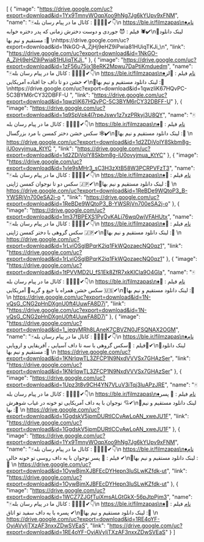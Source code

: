 [
  {
    "image": "https://drive.google.com/uc?export=download&id=1Yx9TmnyWOqpXoo9hNg7Jg6kYUpv9xFNM",
    "name": "🀄کانال ما در پیام رسان  بله : 🔞👨‍💻🎃✔👇\n       https://ble.ir/filmzapas\n♦️نام فیلم : 😈 جوردی و دوست دخترش زمانی که پدر دختره خوابه 🕷✔\n💠لینک دانلود مستقیم و نیم بها :🦇 \nhttps://drive.google.com/uc?export=download&id=1NkGO-A_ZjHj9eHZ9iPwia81HUiqTKJi_\n",
    "link": "https://drive.google.com/uc?export=download&id=1NkGO-A_ZjHj9eHZ9iPwia81HUiqTKJi_"
  },
  {
    "image": "https://drive.google.com/uc?export=download&id=1zF56u75jx18eRK2Mpwu7DaPtiKmduedm",
    "name": "🀄کانال ما در پیام رسان  بله : 🔞👨‍💻🎃✔👇\n       https://ble.ir/filmzapas\n♦️نام فیلم : 👭لز خشن دو تا داف جا افتاده آمریکایی ✔\n💠لینک دانلود مستقیم و نیم بها :🦇 \nhttps://drive.google.com/uc?export=download&id=1qwzIiK67HQvPC-5C3BYM6rCY32DBFF-U  ",
    "link": "https://drive.google.com/uc?export=download&id=1qwzIiK67HQvPC-5C3BYM6rCY32DBFF-U"
  },
  {
    "image": "https://drive.google.com/uc?export=download&id=1q9SpVpk4l7rpeJswv1z7xzPRkyj3U8QY",
    "name": "🀄کانال ما در پیام رسان  بله : 🔞👨‍💻🎃✔👇\n       https://ble.ir/filmzapas\n♦️نام فیلم : 💯 سکس خشن دختر کمسن با مرد بزرگسال 🕸✔\n💠لینک دانلود مستقیم و نیم بها :🦇 \n  https://drive.google.com/uc?export=download&id=1d2ZDiVoIY8Skbm8g-iU0ovyjmua_KtYC ",
    "link": "https://drive.google.com/uc?export=download&id=1d2ZDiVoIY8Skbm8g-iU0ovyjmua_KtYC"
  },
  {
    "image": "https://drive.google.com/uc?export=download&id=1vle9sMHr3_sC3H3zXtB58W3PCRPVFzT3",
    "name": "🀄کانال ما در پیام رسان  بله : 🔞👨‍💻🎃✔👇\n       https://ble.ir/filmzapas\n♦️نام فیلم : 🎎 سکس دو تا نوجوان کمسن ژاپنی 🇯🇵✔\n💠لینک دانلود مستقیم و نیم بها :🦇 \n  https://drive.google.com/uc?export=download&id=1ReBDe9WQtoP3_B-YWSRjVn700eSA2j-o ",
    "link": "https://drive.google.com/uc?export=download&id=1ReBDe9WQtoP3_B-YWSRjVn700eSA2j-o"
  },
  {
    "image": "https://drive.google.com/uc?export=download&id=1m37fBPEXS1PyOvKALj76wq0wjVFAHUtx",
    "name": "🀄کانال ما در پیام رسان  بله : 🔞👨‍💻🎃✔👇\n       https://ble.ir/filmzapas\n♦️نام فیلم : 🎋 سکس گروهی با دختر کمسن ژاپنی 🇯🇵✔\n💠لینک دانلود مستقیم و نیم بها :🦇 \n   https://drive.google.com/uc?export=download&id=1rLviOSglBPqrK2iq1FkWQozaecNQ0qz1",
    "link": "https://drive.google.com/uc?export=download&id=1rLviOSglBPqrK2iq1FkWQozaecNQ0qz1"
  },
  {
    "image": "https://drive.google.com/uc?export=download&id=1tPVVMD2U_fS1Ek8ZfR7xkKlCla9O4Gla",
    "name": "🀄کانال ما در پیام رسان  بله : 🔞👨‍💻🎃✔👇\n       https://ble.ir/filmzapas\n♦️نام فیلم : 🥋سکس خشن همراه با جیغ و گریه🙉 آمریکایی 🇺🇸✔\n💠لینک دانلود مستقیم و نیم بها :🦇 \n   https://drive.google.com/uc?export=download&id=1N-vQsG_CNG2pHnDXgnU0ft4UuwFA8D7i",
    "link": "https://drive.google.com/uc?export=download&id=1N-vQsG_CNG2pHnDXgnU0ft4UuwFA8D7i"
  },
  {
    "image": "https://drive.google.com/uc?export=download&id=1_jeqyMRh8LAneK7CBVZN0JFSQNAX2OGM",
    "name": "🀄کانال ما در پیام رسان  بله : 🔞👨‍💻🎃✔👇\n       https://ble.ir/filmzapas\n♦️نام فیلم : 🍑سکس گروهی با سه تا داف آسیایی ، آفریقایی و اروپایی🍻✔\n💠لینک دانلود مستقیم و نیم بها :🦇 \n   https://drive.google.com/uc?export=download&id=1KNrIqwTL3ZFCP1N9NxdVVVSx7GHAzSer",
    "link": "https://drive.google.com/uc?export=download&id=1KNrIqwTL3ZFCP1N9NxdVVVSx7GHAzSer"
  },
  {
    "image": "https://drive.google.com/uc?export=download&id=1Upz3t8v9CH4YN7VLuV3iTqj3luAPzJRE",
    "name": "🀄کانال ما در پیام رسان  بله : 🔞👨‍💻🎃✔👇\n       https://ble.ir/filmzapas\n♦️نام فیلم : 👫 پسر نوجوان با یه داف آمریکایی تو خونه در غیاب شوهرش  💘✔\n💠لینک دانلود مستقیم و نیم بها :🦇 \n   https://drive.google.com/uc?export=download&id=1GgdskV5jpmDURtICCvAwLoAN_xweJU1F",
    "link": "https://drive.google.com/uc?export=download&id=1GgdskV5jpmDURtICCvAwLoAN_xweJU1F"
  },
  {
    "image": "https://drive.google.com/uc?export=download&id=1Yx9TmnyWOqpXoo9hNg7Jg6kYUpv9xFNM",
    "name": "🀄کانال ما در پیام رسان  بله : 🔞👨‍💻🎃✔👇\n       https://ble.ir/filmzapas\n♦️نام فیلم : 👫 پسر نوجوان با یه داف روسی تو خونه خالی ✔\n💠لینک دانلود مستقیم و نیم بها :🦇 \n   https://drive.google.com/uc?export=download&id=1OywBjmXJBFEcDYHepn3luSLwKZfdk-ut",
    "link": "https://drive.google.com/uc?export=download&id=1OywBjmXJBFEcDYHepn3luSLwKZfdk-ut"
  },
  {
    "image": "https://drive.google.com/uc?export=download&id=1WCZ7ZJGfTuiXmsALGtGkX-56pJtpPjm3",
    "name": "🀄کانال ما در پیام رسان  بله : 🔞👨‍💻🎃✔👇\n       https://ble.ir/filmzapas\n♦️نام فیلم : 👫 پسره  با یه داف سفید  تو اتاق ✔\n💠لینک دانلود مستقیم و نیم بها :🦇 \n   https://drive.google.com/uc?export=download&id=1RE4oYF-OyiAVyIjTXzAF3nxxZDwSVEaS",
    "link": "https://drive.google.com/uc?export=download&id=1RE4oYF-OyiAVyIjTXzAF3nxxZDwSVEaS"
  }
]
